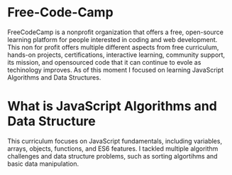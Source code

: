 # Free-Code-Camp
<div> 
  <p>
    FreeCodeCamp is a nonprofit organization that offers a free, open-source learning platform for people interested in coding and web development. This non for profit offers multiple different aspects from free curriculum, hands-on projects, certifications, interactive learning, community support, its mission, and opensourced code that it can continue to evole as techinology improves. As of this moment I focused on learning JavaScript Algorithms and Data Structures.
  </p>
</div> 
<div>
  <h1>What is JavaScript Algorithms and Data Structure</h1> 
  <p>
    This curriculum focuses on JavaScript fundamentals, including variables, arrays, objects, functions, and ES6 features. I tackled multiple algorithm challenges and data structure problems, such as sorting algortihms and basic data manipulation. 
  </p>
</div>
